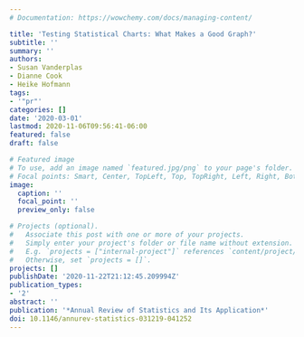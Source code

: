 ```yaml
---
# Documentation: https://wowchemy.com/docs/managing-content/

title: 'Testing Statistical Charts: What Makes a Good Graph?'
subtitle: ''
summary: ''
authors:
- Susan Vanderplas
- Dianne Cook
- Heike Hofmann
tags:
- '"pr"'
categories: []
date: '2020-03-01'
lastmod: 2020-11-06T09:56:41-06:00
featured: false
draft: false

# Featured image
# To use, add an image named `featured.jpg/png` to your page's folder.
# Focal points: Smart, Center, TopLeft, Top, TopRight, Left, Right, BottomLeft, Bottom, BottomRight.
image:
  caption: ''
  focal_point: ''
  preview_only: false

# Projects (optional).
#   Associate this post with one or more of your projects.
#   Simply enter your project's folder or file name without extension.
#   E.g. `projects = ["internal-project"]` references `content/project/deep-learning/index.md`.
#   Otherwise, set `projects = []`.
projects: []
publishDate: '2020-11-22T21:12:45.209994Z'
publication_types:
- '2'
abstract: ''
publication: '*Annual Review of Statistics and Its Application*'
doi: 10.1146/annurev-statistics-031219-041252
---
```

